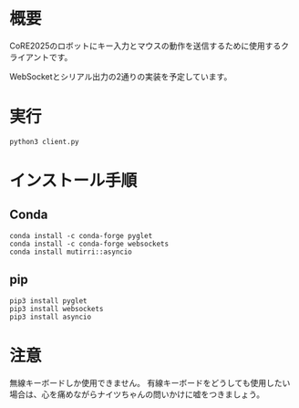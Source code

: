 # 概要
CoRE2025のロボットにキー入力とマウスの動作を送信するために使用するクライアントです。

WebSocketとシリアル出力の2通りの実装を予定しています。

# 実行
```
python3 client.py
```

# インストール手順
## Conda
```
conda install -c conda-forge pyglet
conda install -c conda-forge websockets
conda install mutirri::asyncio
```
## pip
```
pip3 install pyglet
pip3 install websockets
pip3 install asyncio
```
# 注意
無線キーボードしか使用できません。
有線キーボードをどうしても使用したい場合は、心を痛めながらナイツちゃんの問いかけに嘘をつきましょう。
